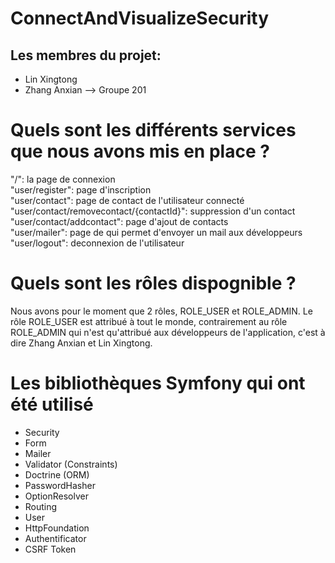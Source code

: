 # ConnectAndVisualizeSecurity
 
## Les membres du projet:
- Lin Xingtong
- Zhang Anxian
--> Groupe 201

# Quels sont les différents services que nous avons mis en place ?
"/": la page de connexion <br>
"user/register": page d'inscription <br>
"user/contact": page de contact de l'utilisateur connecté <br>
"user/contact/removecontact/{contactId}": suppression d'un contact <br>
"user/contact/addcontact": page d'ajout de contacts <br>
"user/mailer": page de qui permet d'envoyer un mail aux développeurs <br>
"user/logout": deconnexion de l'utilisateur <br>

# Quels sont les rôles dispognible ?
Nous avons pour le moment que 2 rôles, ROLE_USER et ROLE_ADMIN.
Le rôle ROLE_USER est attribué à tout le monde, contrairement au rôle ROLE_ADMIN qui n'est qu'attribué aux développeurs de l'application, c'est à dire Zhang Anxian et Lin Xingtong.

# Les bibliothèques Symfony qui ont été utilisé
- Security <br>
- Form <br>
- Mailer <br>
- Validator (Constraints) <br>
- Doctrine (ORM) <br>
- PasswordHasher <br>
- OptionResolver <br>
- Routing <br>
- User <br>
- HttpFoundation <br>
- Authentificator <br>
- CSRF Token <br>
